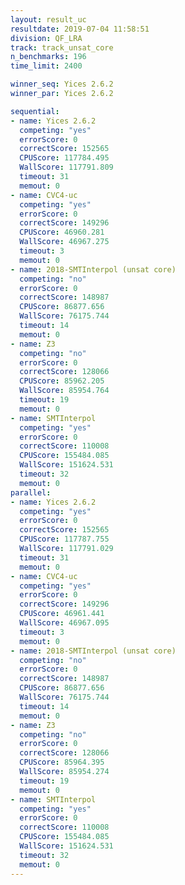 ```yaml
---
layout: result_uc
resultdate: 2019-07-04 11:58:51
division: QF_LRA
track: track_unsat_core
n_benchmarks: 196
time_limit: 2400

winner_seq: Yices 2.6.2
winner_par: Yices 2.6.2

sequential:
- name: Yices 2.6.2
  competing: "yes"
  errorScore: 0
  correctScore: 152565
  CPUScore: 117784.495
  WallScore: 117791.809
  timeout: 31
  memout: 0
- name: CVC4-uc
  competing: "yes"
  errorScore: 0
  correctScore: 149296
  CPUScore: 46960.281
  WallScore: 46967.275
  timeout: 3
  memout: 0
- name: 2018-SMTInterpol (unsat core)
  competing: "no"
  errorScore: 0
  correctScore: 148987
  CPUScore: 86877.656
  WallScore: 76175.744
  timeout: 14
  memout: 0
- name: Z3
  competing: "no"
  errorScore: 0
  correctScore: 128066
  CPUScore: 85962.205
  WallScore: 85954.764
  timeout: 19
  memout: 0
- name: SMTInterpol
  competing: "yes"
  errorScore: 0
  correctScore: 110008
  CPUScore: 155484.085
  WallScore: 151624.531
  timeout: 32
  memout: 0
parallel:
- name: Yices 2.6.2
  competing: "yes"
  errorScore: 0
  correctScore: 152565
  CPUScore: 117787.755
  WallScore: 117791.029
  timeout: 31
  memout: 0
- name: CVC4-uc
  competing: "yes"
  errorScore: 0
  correctScore: 149296
  CPUScore: 46961.441
  WallScore: 46967.095
  timeout: 3
  memout: 0
- name: 2018-SMTInterpol (unsat core)
  competing: "no"
  errorScore: 0
  correctScore: 148987
  CPUScore: 86877.656
  WallScore: 76175.744
  timeout: 14
  memout: 0
- name: Z3
  competing: "no"
  errorScore: 0
  correctScore: 128066
  CPUScore: 85964.395
  WallScore: 85954.274
  timeout: 19
  memout: 0
- name: SMTInterpol
  competing: "yes"
  errorScore: 0
  correctScore: 110008
  CPUScore: 155484.085
  WallScore: 151624.531
  timeout: 32
  memout: 0
---
```

